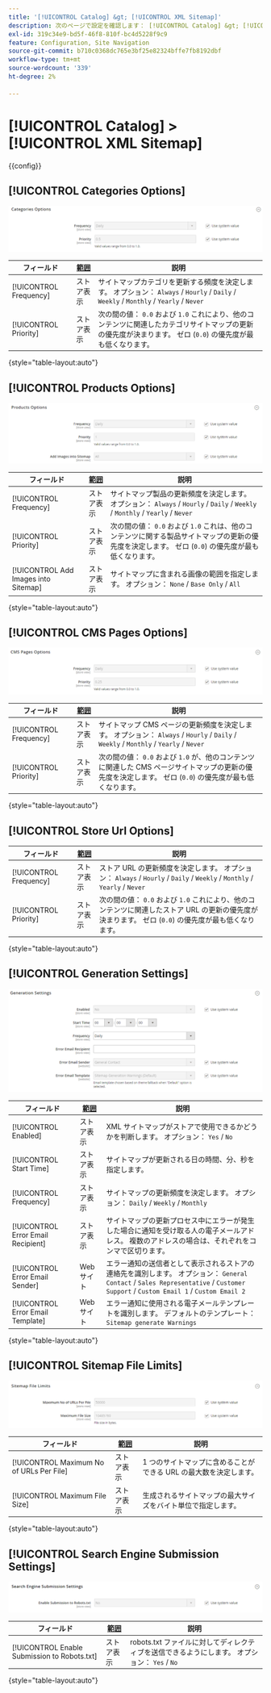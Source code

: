 ```yaml
---
title: '[!UICONTROL Catalog] &gt; [!UICONTROL XML Sitemap]'
description: 次のページで設定を確認します： [!UICONTROL Catalog] &gt; [!UICONTROL XML Sitemap] コマース管理のページ。
exl-id: 319c34e9-bd5f-46f8-810f-bc4d5228f9c9
feature: Configuration, Site Navigation
source-git-commit: b710c0368dc765e3bf25e82324bffe7fb8192dbf
workflow-type: tm+mt
source-wordcount: '339'
ht-degree: 2%

---
```


# [!UICONTROL Catalog] > [!UICONTROL XML Sitemap]

{{config}}

## [!UICONTROL Categories Options]

![カテゴリオプション](./assets/xml-sitemap-categories-options.png)<!-- zoom -->

<!-- [Categories Options](https://docs.magento.com/user-guide/marketing/sitemap-xml-configure.html) -->

| フィールド | [範囲](../../getting-started/websites-stores-views.md#scope-settings) | 説明 |
|--- |--- |--- |
| [!UICONTROL Frequency] | ストア表示 | サイトマップカテゴリを更新する頻度を決定します。 オプション： `Always` / `Hourly` / `Daily` / `Weekly` / `Monthly` / `Yearly` / `Never` |
| [!UICONTROL Priority] | ストア表示 | 次の間の値： `0.0` および `1.0` これにより、他のコンテンツに関連したカテゴリサイトマップの更新の優先度が決まります。 ゼロ (`0.0`) の優先度が最も低くなります。 |

{style="table-layout:auto"}

## [!UICONTROL Products Options]

![製品オプション](./assets/xml-sitemap-products-options.png)<!-- zoom -->

<!-- [Products Options](https://docs.magento.com/user-guide/marketing/sitemap-xml-configure.html) -->

| フィールド | [範囲](../../getting-started/websites-stores-views.md#scope-settings) | 説明 |
|--- |--- |--- |
| [!UICONTROL Frequency] | ストア表示 | サイトマップ製品の更新頻度を決定します。 オプション： `Always` / `Hourly` / `Daily` / `Weekly` / `Monthly` / `Yearly` / `Never` |
| [!UICONTROL Priority] | ストア表示 | 次の間の値： `0.0` および `1.0` これは、他のコンテンツに関する製品サイトマップの更新の優先度を決定します。 ゼロ (`0.0`) の優先度が最も低くなります。 |
| [!UICONTROL Add Images into Sitemap] | ストア表示 | サイトマップに含まれる画像の範囲を指定します。 オプション： `None` / `Base Only` / `All` |

{style="table-layout:auto"}

## [!UICONTROL CMS Pages Options]

![CMS ページオプション](./assets/xml-sitemap-cms-pages-options.png)<!-- zoom -->

<!-- [CMS Pages Options](https://docs.magento.com/user-guide/marketing/sitemap-xml-configure.html) -->

| フィールド | [範囲](../../getting-started/websites-stores-views.md#scope-settings) | 説明 |
|--- |--- |--- |
| [!UICONTROL Frequency] | ストア表示 | サイトマップ CMS ページの更新頻度を決定します。 オプション： `Always` / `Hourly` / `Daily` / `Weekly` / `Monthly` / `Yearly` / `Never` |
| [!UICONTROL Priority] | ストア表示 | 次の間の値： `0.0` および `1.0` が、他のコンテンツに関連した CMS ページサイトマップの更新の優先度を決定します。 ゼロ (`0.0`) の優先度が最も低くなります。 |

{style="table-layout:auto"}

## [!UICONTROL Store Url Options]

| フィールド | [範囲](../../getting-started/websites-stores-views.md#scope-settings) | 説明 |
|--- |--- |--- |
| [!UICONTROL Frequency] | ストア表示 | ストア URL の更新頻度を決定します。 オプション： `Always` / `Hourly` / `Daily` / `Weekly` / `Monthly` / `Yearly` / `Never` |
| [!UICONTROL Priority] | ストア表示 | 次の間の値： `0.0` および `1.0` これにより、他のコンテンツに関連したストア URL の更新の優先度が決まります。 ゼロ (`0.0`) の優先度が最も低くなります。 |

{style="table-layout:auto"}

## [!UICONTROL Generation Settings]

![生成設定](./assets/xml-sitemap-generation-settings.png)<!-- zoom -->

<!-- [Generation Settings](https://docs.magento.com/user-guide/marketing/sitemap-xml-configure.html) -->

| フィールド | [範囲](../../getting-started/websites-stores-views.md#scope-settings) | 説明 |
|--- |--- |--- |
| [!UICONTROL Enabled] | ストア表示 | XML サイトマップがストアで使用できるかどうかを判断します。 オプション： `Yes` / `No` |
| [!UICONTROL Start Time] | ストア表示 | サイトマップが更新される日の時間、分、秒を指定します。 |
| [!UICONTROL Frequency] | ストア表示 | サイトマップの更新頻度を決定します。 オプション： `Daily` / `Weekly` / `Monthly` |
| [!UICONTROL Error Email Recipient] | ストア表示 | サイトマップの更新プロセス中にエラーが発生した場合に通知を受け取る人の電子メールアドレス。 複数のアドレスの場合は、それぞれをコンマで区切ります。 |
| [!UICONTROL Error Email Sender] | Web サイト | エラー通知の送信者として表示されるストアの連絡先を識別します。 オプション： `General Contact` / `Sales Representative` / `Customer Support` / `Custom Email 1` / `Custom Email 2` |
| [!UICONTROL Error Email Template] | Web サイト | エラー通知に使用される電子メールテンプレートを識別します。 デフォルトのテンプレート： `Sitemap generate Warnings` |

{style="table-layout:auto"}

## [!UICONTROL Sitemap File Limits]

![サイトマップファイルの制限](./assets/xml-sitemap-sitemap-file-limits.png)<!-- zoom -->

<!-- [Sitemap File Limits](https://docs.magento.com/user-guide/marketing/sitemap-xml-configure.html) -->

| フィールド | [範囲](../../getting-started/websites-stores-views.md#scope-settings) | 説明 |
|--- |--- |--- |
| [!UICONTROL Maximum No of URLs Per File] | ストア表示 | 1 つのサイトマップに含めることができる URL の最大数を決定します。 |
| [!UICONTROL Maximum File Size] | ストア表示 | 生成されるサイトマップの最大サイズをバイト単位で指定します。 |

{style="table-layout:auto"}

## [!UICONTROL Search Engine Submission Settings]

![検索エンジン送信設定](./assets/xml-sitemap-search-engine-submission-settings.png)<!-- zoom -->

<!-- [Search Engine Submission Settings](https://docs.magento.com/user-guide/marketing/sitemap-xml-configure.html) -->

| フィールド | [範囲](../../getting-started/websites-stores-views.md#scope-settings) | 説明 |
|--- |--- |--- |
| [!UICONTROL Enable Submission to Robots.txt] | ストア表示 | robots.txt ファイルに対してディレクティブを送信できるようにします。 オプション： `Yes` / `No` |

{style="table-layout:auto"}
